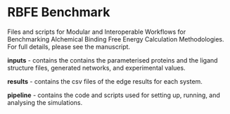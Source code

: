# RBFE Benchmark

Files and scripts for Modular and Interoperable Workflows for Benchmarking Alchemical Binding Free Energy Calculation Methodologies.
For full details, please see the manuscript.

**inputs** - contains the contains the parameterised proteins and the ligand structure files, generated networks, and experimental values.

**results** - contains the csv files of the edge results for each system.

**pipeline** - contains the code and scripts used for setting up, running, and analysing the simulations.

